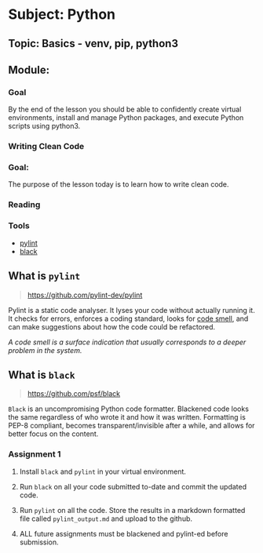 # Subject: Python
## Topic: Basics - venv, pip, python3

## Module: 

### Goal 
By the end of the lesson you should be able to confidently create virtual environments, install and manage Python packages, and execute Python scripts using python3.




### Writing Clean Code

### Goal: 
The purpose of the lesson today is to learn how to write clean code.
### Reading
### Tools
- [pylint](https://eninedev.github.io/developer/pylint)
- [black](https://eninedev.github.io/developer/black)

## What is `pylint`

> https://github.com/pylint-dev/pylint

Pylint is a static code analyser. It lyses your code without actually running it. 
It checks for errors, enforces a coding standard, looks for 
[code smell](https://martinfowler.com/bliki/CodeSmell.html), and can 
make suggestions about how the code could be refactored.

_A code smell is a surface indication that usually corresponds to a deeper problem in the system._

## What is `black`

> https://github.com/psf/black

`Black` is an uncompromising Python code formatter. Blackened code looks the same 
regardless of who wrote it and how it was written. Formatting is PEP-8 compliant, 
becomes transparent/invisible after a while, and allows for better focus on the content. 

### Assignment 1

1. Install `black` and `pylint` in your virtual environment.

2. Run `black` on all your code submitted to-date and commit the updated code.

3. Run `pylint` on all the code. Store the results in a markdown formatted file called
   `pylint_output.md` and upload to the github.

4. ALL future assignments must be blackened and pylint-ed before submission.


